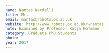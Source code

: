 ```yaml
---
name: Nantas Nardelli
title: Mr.
email: nantas@robots.ox.ac.uk
website: http://www.robots.ox.ac.uk/~nantas
note: Examined by Professor Katja Hofmann
category: Graduate PhD Students
photo: 
year: 2017
---
```

